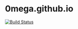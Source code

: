 0mega.github.io
===============

[![Build Status](https://travis-ci.org/0mega/0mega.github.io.svg?branch=master)](https://travis-ci.org/0mega/0mega.github.io)
